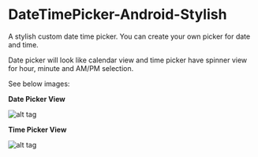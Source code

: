 DateTimePicker-Android-Stylish
==============================

A stylish custom date time picker. You can create your own picker for date and time.

Date picker will look like calendar view and time picker have spinner view for hour, minute and AM/PM selection.

See below images:

**Date Picker View**

![alt tag](https://raw.githubusercontent.com/manishandroid/DateTimePicker-Android-Stylish/master/DateTimePicker/res/images/date_picker.png)


**Time Picker View**

![alt tag](https://raw.githubusercontent.com/manishandroid/DateTimePicker-Android-Stylish/master/DateTimePicker/res/images/time_picker.png)


